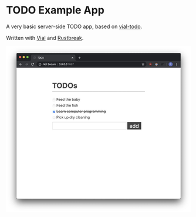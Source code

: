 # TODO Example App

A very basic server-side TODO app, based on [vial-todo].

Written with [Vial] and [Rustbreak].

![screenshot](./assets/img/screenshot.jpeg)

[vial]: https://github.com/xvxx/vial
[vial-todo]: https://github.com/xvxx/vial-todo
[rustbreak]: https://github.com/TheNeikos/rustbreak